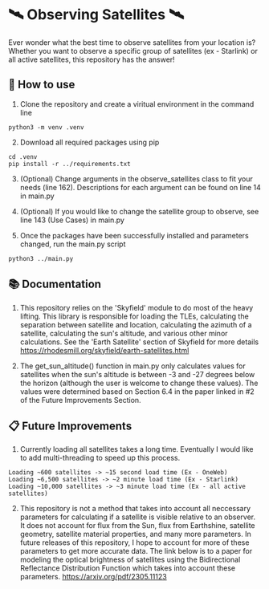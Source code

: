 # 🛰️ Observing Satellites 🛰️

Ever wonder what the best time to observe satellites from your location is? Whether you want to observe a specific group of satellites (ex - Starlink) or all active satellites, this repository has the answer!

## 📝 How to use 
1. Clone the repository and create a viritual environment in the command line
```
python3 -m venv .venv
```

2. Download all required packages using pip
```
cd .venv
pip install -r ../requirements.txt
```

3. (Optional) Change arguments in the observe_satellites class to fit your needs (line 162). Descriptions for each argument can be found on line 14
in main.py

4. (Optional) If you would like to change the satellite group to observe, see line 143 (Use Cases) in main.py

5. Once the packages have been successfully installed and parameters changed, run the main.py script
```
python3 ../main.py
```

## 📚 Documentation 
1. This repository relies on the 'Skyfield' module to do most of the heavy lifting. This library is responsible for loading the TLEs, calculating the
separation between satellite and location, calculating the azimuth of a satellite, calculating the sun's altitude, and various other minor calculations.
See the 'Earth Satellite' section of Skyfield for more details https://rhodesmill.org/skyfield/earth-satellites.html

2. The get_sun_altitude() function in main.py only calculates values for satellites when the sun's altitude is between -3 and -27 degrees below the horizon
(although the user is welcome to change these values). The values were determined based on Section 6.4 in the paper linked in #2 of the Future Improvements 
Section.

## 📋 Future Improvements 
1. Currently loading all satellites takes a long time. Eventually I would like to add multi-threading to speed up this process.
```
Loading ~600 satellites -> ~15 second load time (Ex - OneWeb)
Loading ~6,500 satellites -> ~2 minute load time (Ex - Starlink)
Loading ~10,000 satellites -> ~3 minute load time (Ex - all active satellites)
```

2. This repository is not a method that takes into account all neccessary parameters for calculating if a satellite is visible relative to an observer. It does
not account for flux from the Sun, flux from Earthshine, satellite geometry, satellite material properties, and many more parameters. In future releases of this repository, I hope to account for more of these parameters to get more accurate data. The link below is to a paper for modeling the optical brightness of satellites using the Bidirectional Reflectance Distribution Function which takes into account these parameters. https://arxiv.org/pdf/2305.11123